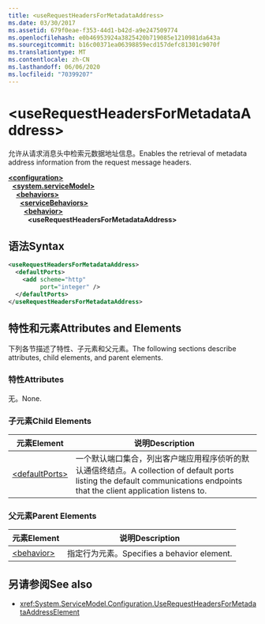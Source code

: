 ```yaml
---
title: <useRequestHeadersForMetadataAddress>
ms.date: 03/30/2017
ms.assetid: 679f0eae-f353-44d1-b42d-a9e247509774
ms.openlocfilehash: e0b46953924a3825420b719085e1210981da643a
ms.sourcegitcommit: b16c00371ea06398859ecd157defc81301c9070f
ms.translationtype: MT
ms.contentlocale: zh-CN
ms.lasthandoff: 06/06/2020
ms.locfileid: "70399207"
---
```

# \<useRequestHeadersForMetadataAddress>
<span data-ttu-id="42fbf-101">允许从请求消息头中检索元数据地址信息。</span><span class="sxs-lookup"><span data-stu-id="42fbf-101">Enables the retrieval of metadata address information from the request message headers.</span></span>  
  
[**\<configuration>**](../configuration-element.md)\
&nbsp;&nbsp;[**\<system.serviceModel>**](system-servicemodel.md)\
&nbsp;&nbsp;&nbsp;&nbsp;[**\<behaviors>**](behaviors.md)\
&nbsp;&nbsp;&nbsp;&nbsp;&nbsp;&nbsp;[**\<serviceBehaviors>**](servicebehaviors.md)\
&nbsp;&nbsp;&nbsp;&nbsp;&nbsp;&nbsp;&nbsp;&nbsp;[**\<behavior>**](behavior-of-servicebehaviors.md)\
&nbsp;&nbsp;&nbsp;&nbsp;&nbsp;&nbsp;&nbsp;&nbsp;&nbsp;&nbsp;**\<useRequestHeadersForMetadataAddress>**  
  
## <a name="syntax"></a><span data-ttu-id="42fbf-102">语法</span><span class="sxs-lookup"><span data-stu-id="42fbf-102">Syntax</span></span>  
  
```xml  
<useRequestHeadersForMetadataAddress>
  <defaultPorts>
    <add scheme="http"
         port="integer" />
  </defaultPorts>
</useRequestHeadersForMetadataAddress>
```  
  
## <a name="attributes-and-elements"></a><span data-ttu-id="42fbf-103">特性和元素</span><span class="sxs-lookup"><span data-stu-id="42fbf-103">Attributes and Elements</span></span>  
 <span data-ttu-id="42fbf-104">下列各节描述了特性、子元素和父元素。</span><span class="sxs-lookup"><span data-stu-id="42fbf-104">The following sections describe attributes, child elements, and parent elements.</span></span>  
  
### <a name="attributes"></a><span data-ttu-id="42fbf-105">特性</span><span class="sxs-lookup"><span data-stu-id="42fbf-105">Attributes</span></span>  
 <span data-ttu-id="42fbf-106">无。</span><span class="sxs-lookup"><span data-stu-id="42fbf-106">None.</span></span>  
  
### <a name="child-elements"></a><span data-ttu-id="42fbf-107">子元素</span><span class="sxs-lookup"><span data-stu-id="42fbf-107">Child Elements</span></span>  
  
|<span data-ttu-id="42fbf-108">元素</span><span class="sxs-lookup"><span data-stu-id="42fbf-108">Element</span></span>|<span data-ttu-id="42fbf-109">说明</span><span class="sxs-lookup"><span data-stu-id="42fbf-109">Description</span></span>|  
|-------------|-----------------|  
|[\<defaultPorts>](defaultports.md)|<span data-ttu-id="42fbf-110">一个默认端口集合，列出客户端应用程序侦听的默认通信终结点。</span><span class="sxs-lookup"><span data-stu-id="42fbf-110">A collection of default ports listing the default communications endpoints that the client application listens to.</span></span>|  
  
### <a name="parent-elements"></a><span data-ttu-id="42fbf-111">父元素</span><span class="sxs-lookup"><span data-stu-id="42fbf-111">Parent Elements</span></span>  
  
|<span data-ttu-id="42fbf-112">元素</span><span class="sxs-lookup"><span data-stu-id="42fbf-112">Element</span></span>|<span data-ttu-id="42fbf-113">说明</span><span class="sxs-lookup"><span data-stu-id="42fbf-113">Description</span></span>|  
|-------------|-----------------|  
|[\<behavior>](behavior-of-endpointbehaviors.md)|<span data-ttu-id="42fbf-114">指定行为元素。</span><span class="sxs-lookup"><span data-stu-id="42fbf-114">Specifies a behavior element.</span></span>|  
  
## <a name="see-also"></a><span data-ttu-id="42fbf-115">另请参阅</span><span class="sxs-lookup"><span data-stu-id="42fbf-115">See also</span></span>

- <xref:System.ServiceModel.Configuration.UseRequestHeadersForMetadataAddressElement>
